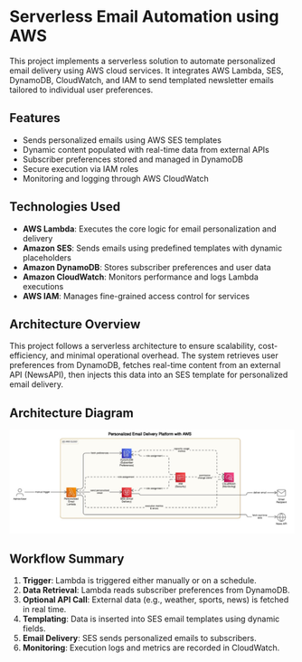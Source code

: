 # Serverless Email Automation using AWS

This project implements a serverless solution to automate personalized email delivery using AWS cloud services. It integrates AWS Lambda, SES, DynamoDB, CloudWatch, and IAM to send templated newsletter emails tailored to individual user preferences.

## Features

- Sends personalized emails using AWS SES templates  
- Dynamic content populated with real-time data from external APIs  
- Subscriber preferences stored and managed in DynamoDB  
- Secure execution via IAM roles  
- Monitoring and logging through AWS CloudWatch  

## Technologies Used

- **AWS Lambda**: Executes the core logic for email personalization and delivery  
- **Amazon SES**: Sends emails using predefined templates with dynamic placeholders  
- **Amazon DynamoDB**: Stores subscriber preferences and user data  
- **Amazon CloudWatch**: Monitors performance and logs Lambda executions  
- **AWS IAM**: Manages fine-grained access control for services  

## Architecture Overview

This project follows a serverless architecture to ensure scalability, cost-efficiency, and minimal operational overhead. The system retrieves user preferences from DynamoDB, fetches real-time content from an external API (NewsAPI), then injects this data into an SES template for personalized email delivery.

## Architecture Diagram

![Architecture Diagram](EmailwithAWSarch.jpeg)

## Workflow Summary

1. **Trigger**: Lambda is triggered either manually or on a schedule.  
2. **Data Retrieval**: Lambda reads subscriber preferences from DynamoDB.  
3. **Optional API Call**: External data (e.g., weather, sports, news) is fetched in real time.  
4. **Templating**: Data is inserted into SES email templates using dynamic fields.  
5. **Email Delivery**: SES sends personalized emails to subscribers.  
6. **Monitoring**: Execution logs and metrics are recorded in CloudWatch.  
